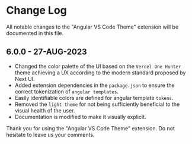 # Change Log

All notable changes to the "Angular VS Code Theme" extension will be documented in this file.

## 6.0.0 - 27-AUG-2023

- Changed the color palette of the UI based on the `Vercel One Hunter` theme achieving a UX according to the modern standard proposed by Next UI.
- Added extension dependencies in the `package.json` to ensure the correct tokenization of `angular templates`.
- Easily identifiable colors are defined for angular template `tokens`.
- Removed the `light theme` for not being sufficiently beneficial to the visual health of the user.
- Documentation is modified to make it visually explicit.

Thank you for using the "Angular VS Code Theme" extension. Do not hesitate to leave us your comments.